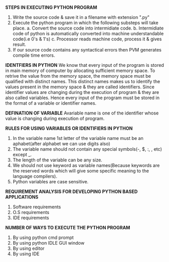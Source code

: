 **STEPS IN EXECUTING PYTHON PROGRAM**
1. Write the source code & save it in a filename with extension ".py"
2. Execute the python program in which the following substeps will take place.
   a. Convert the source code into intermidiate code.
   b. Intermidiate code of python is automatically converted into machine understandable code(i.e 0's & 1's)
   c. Processor reads machine code, process it & gives result.
3. If our source code contains any syntactical errors then PVM generates compile time errors.

**IDENTFIERS IN PYTHON**
We know that every input of the program is stored in main memory of computer by allocating sufficient memory space.
To retrive the value from the memory space, the memory space must be qualified with distinct names.
This distinct names makes us to identify the values present in the memory space & they are called identifiers.
Since identifier values are changing during the execution of program & they are also called variables.
Hence every input of the program must be stored in the format of a variable or identifier names.

**DEFINATION OF VARIABLE**
Avariable name is one of the identifier whose value is changing during execution of program.

**RULES FOR USING VARIABLES OR IDENTIFIERS IN PYTHON**
1. In the variable name 1st letter of the variable name must be an aphabet(after alphabet we can use digits also)
2. The variable name should not contain any special symbols(-, $, :, , etc) except _.
3. The length of the variable can be any size.
4. We should not use keyword as variable names(Because keywords are the reserved words which will give some specific meaning to the language compilers).
5. Python variables are case sensitive.

**REQUIREMENT ANALYSIS FOR DEVELOPING PYTHON BASED APPLICATIONS**
1. Software requirements
2. O.S requirements
3. IDE requirements

**NUMBER OF WAYS TO EXECUTE THE PYTHON PROGRAM**
1. By using python cmd prompt
2. By using python IDLE GUI window
3. By using editor
4. By using IDE
